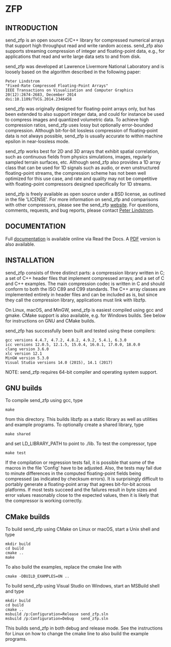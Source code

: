 ZFP
===

INTRODUCTION
------------

send_zfp is an open source C/C++ library for compressed numerical arrays that
support high throughput read and write random access.  send_zfp also supports
streaming compression of integer and floating-point data, e.g., for
applications that read and write large data sets to and from disk.

send_zfp was developed at Lawrence Livermore National Laboratory and is loosely
based on the algorithm described in the following paper:

    Peter Lindstrom
    "Fixed-Rate Compressed Floating-Point Arrays"
    IEEE Transactions on Visualization and Computer Graphics
    20(12):2674-2683, December 2014
    doi:10.1109/TVCG.2014.2346458

send_zfp was originally designed for floating-point arrays only, but has been
extended to also support integer data, and could for instance be used to
compress images and quantized volumetric data.  To achieve high compression
ratios, send_zfp uses lossy but optionally error-bounded compression.  Although
bit-for-bit lossless compression of floating-point data is not always
possible, send_zfp is usually accurate to within machine epsilon in near-lossless
mode.

send_zfp works best for 2D and 3D arrays that exhibit spatial correlation, such as
continuous fields from physics simulations, images, regularly sampled terrain
surfaces, etc.  Although send_zfp also provides a 1D array class that can be used
for 1D signals such as audio, or even unstructured floating-point streams,
the compression scheme has not been well optimized for this use case, and
rate and quality may not be competitive with floating-point compressors
designed specifically for 1D streams.

send_zfp is freely available as open source under a BSD license, as outlined in
the file 'LICENSE'.  For more information on send_zfp and comparisons with other
compressors, please see the send_zfp
[website](https://computation.llnl.gov/projects/floating-point-compression).
For questions, comments, requests, and bug reports, please contact
[Peter Lindstrom](mailto:pl@llnl.gov).


DOCUMENTATION
-------------

Full
[documentation](http://send_zfp.readthedocs.io/en/release0.5.3/)
is available online via Read the Docs.  A
[PDF](http://readthedocs.org/projects/send_zfp/downloads/pdf/release0.5.3/)
version is also available.


INSTALLATION
------------

send_zfp consists of three distinct parts: a compression library written in C;
a set of C++ header files that implement compressed arrays; and a set of
C and C++ examples.  The main compression codec is written in C and should
conform to both the ISO C89 and C99 standards.  The C++ array classes are
implemented entirely in header files and can be included as is, but since
they call the compression library, applications must link with libzfp.

On Linux, macOS, and MinGW, send_zfp is easiest compiled using gcc and gmake.
CMake support is also available, e.g. for Windows builds.  See below for
instructions on GNU and CMake builds.

send_zfp has successfully been built and tested using these compilers:

    gcc versions 4.4.7, 4.7.2, 4.8.2, 4.9.2, 5.4.1, 6.3.0
    icc versions 12.0.5, 12.1.5, 15.0.4, 16.0.1, 17.0.0, 18.0.0
    clang version 3.6.0
    xlc version 12.1
    MinGW version 5.3.0
    Visual Studio versions 14.0 (2015), 14.1 (2017)

NOTE: send_zfp requires 64-bit compiler and operating system support.

## GNU builds 

To compile send_zfp using gcc, type

    make

from this directory.  This builds libzfp as a static library as well as
utilities and example programs.  To optionally create a shared library,
type

    make shared

and set LD_LIBRARY_PATH to point to ./lib.  To test the compressor, type

    make test

If the compilation or regression tests fail, it is possible that some of
the macros in the file 'Config' have to be adjusted.  Also, the tests may
fail due to minute differences in the computed floating-point fields
being compressed (as indicated by checksum errors).  It is surprisingly
difficult to portably generate a floating-point array that agrees
bit-for-bit across platforms.  If most tests succeed and the failures
result in byte sizes and error values reasonably close to the expected
values, then it is likely that the compressor is working correctly.

## CMake builds

To build send_zfp using CMake on Linux or macOS, start a Unix shell and type

    mkdir build
    cd build
    cmake ..
    make

To also build the examples, replace the cmake line with

    cmake -DBUILD_EXAMPLES=ON ..

To build send_zfp using Visual Studio on Windows, start an MSBuild shell and type

    mkdir build
    cd build
    cmake ..
    msbuild /p:Configuration=Release send_zfp.sln
    msbuild /p:Configuration=Debug   send_zfp.sln

This builds send_zfp in both debug and release mode.  See the instructions for
Linux on how to change the cmake line to also build the example programs.
